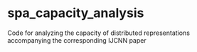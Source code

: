 # spa\_capacity\_analysis

Code for analyzing the capacity of distributed representations accompanying the corresponding IJCNN paper
